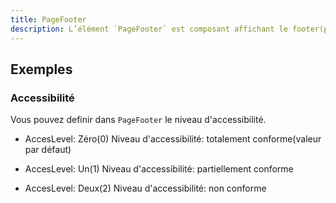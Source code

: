 ```yaml
---
title: PageFooter
description: L’élément `PageFooter` est composant affichant le footer(pied de page).
---
```


<doc-tabs>

<doc-tab-item label="Utilisation">

<doc-usage name="page-footer"></doc-usage>

## Exemples

### Accessibilité

Vous pouvez definir dans `PageFooter` le niveau d'accessibilité.

- AccesLevel: Zéro(0)
Niveau d'accessibilité: totalement conforme(valeur par défaut)

<doc-example file="page-footer/access-level-default"></doc-example>

- AccesLevel: Un(1)
Niveau d'accessibilité: partiellement conforme

<doc-example file="page-footer/access-level-one"></doc-example>

- AccesLevel: Deux(2)
Niveau d'accessibilité: non conforme

<doc-example file="page-footer/access-level-two"></doc-example>

</doc-tab-item>

<doc-tab-item label="API">
<doc-api name="page-footer"></doc-api>
</doc-tab-item>

</doc-tabs>
